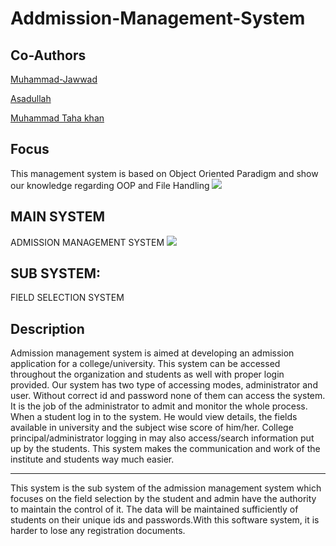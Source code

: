 # Addmission-Management-System

## Co-Authors

<p><a href="https://github.com/Muhammad-Jawwad">Muhammad-Jawwad</a></p>
<p><a href="https://github.com/Asad-devv">Asadullah</a></p>
<p><a href="https://github.com/TAHA2255">Muhammad Taha khan</a></p>

## Focus

This management system is based on Object Oriented Paradigm and show our knowledge regarding OOP and File Handling 
<img src="https://codingnomads.co/wp-content/uploads/2020/12/OOP-graphic-blog-oop-concepts-in-java-what-is-object-oriented-programming.png">
## MAIN SYSTEM
ADMISSION MANAGEMENT SYSTEM
<img src="https://63ckz2pq4g240d5ni28x09ke-wpengine.netdna-ssl.com/wp-content/uploads/2021/11/Admission-management-system-benefits.png">
## SUB SYSTEM:
FIELD SELECTION SYSTEM

## Description
Admission management system is aimed at developing an admission application for a 
college/university. This system can be accessed throughout the organization and students as well 
with proper login provided. Our system has two type of accessing modes, administrator and user. 
Without correct id and password none of them can access the system. It is the job of the 
administrator to admit and monitor the whole process. When a student log in to the system. He 
would view details, the fields available in university and the subject wise score of him/her. College 
principal/administrator logging in may also access/search information put up by the students. This 
system makes the communication and work of the institute and students way much easier.
<hr>
This system is the sub system of the admission management system which focuses on the 
field selection by the student and admin have the authority to maintain the control of it. The data 
will be maintained sufficiently of students on their unique ids and passwords.With this software 
system, it is harder to lose any registration documents.
